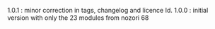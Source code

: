 1.0.1 : minor correction in tags, changelog and licence Id.
1.0.0 : initial version with only the 23 modules from nozori 68

